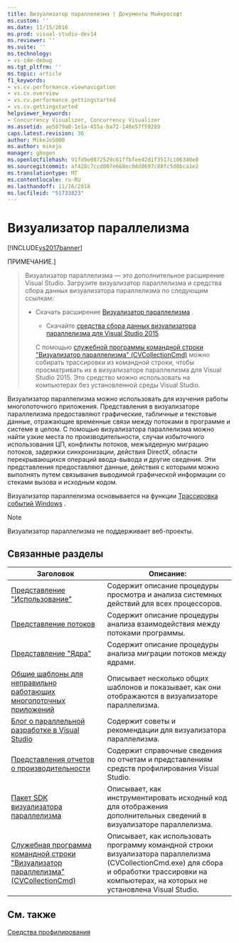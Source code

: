 ```yaml
---
title: Визуализатор параллелизма | Документы Майкрософт
ms.custom: ''
ms.date: 11/15/2016
ms.prod: visual-studio-dev14
ms.reviewer: ''
ms.suite: ''
ms.technology:
- vs-ide-debug
ms.tgt_pltfrm: ''
ms.topic: article
f1_keywords:
- vs.cv.performance.viewnavigation
- vs.cv.overview
- vs.cv.performance.gettingstarted
- vs.cv.gettingstarted
helpviewer_keywords:
- Concurrency Visualizer, Concurrency Visualizer
ms.assetid: ae5879a0-1e1a-455a-ba72-148e57f59289
caps.latest.revision: 36
author: MikeJo5000
ms.author: mikejo
manager: ghogen
ms.openlocfilehash: 91fd9e0872529c61ffbfee42d1f3517c106340e0
ms.sourcegitcommit: af428c7ccd007e668ec0dd8697c88fc5d8bca1e2
ms.translationtype: MT
ms.contentlocale: ru-RU
ms.lasthandoff: 11/16/2018
ms.locfileid: "51733823"
---
```

# <a name="concurrency-visualizer"></a>Визуализатор параллелизма
[!INCLUDE[vs2017banner](../includes/vs2017banner.md)]

ПРИМЕЧАНИЕ.]
>  Визуализатор параллелизма — это дополнительное расширение Visual Studio. Загрузите визуализатор параллелизма и средства сбора данных визуализатора параллелизма по следующим ссылкам:  
> 
> - Скачать расширение              [Визуализатор параллелизма](https://visualstudiogallery.msdn.microsoft.com/a6c24ce9-beec-4545-9261-293061436ee9) .  
>   -   Скачайте              [средства сбора данных визуализатора параллелизма для Visual Studio 2015](http://www.microsoft.com/download/details.aspx?id=49103).  
> 
>   С помощью [служебной программы командной строки "Визуализатор параллелизма" (CVCollectionCmd)](../profiling/concurrency-visualizer-command-line-utility-cvcollectioncmd.md) можно собирать трассировки из командной строки, чтобы просматривать их в визуализаторе параллелизма для Visual Studio 2015. Это средство можно использовать на компьютерах без установленной среды Visual Studio.  
  
 Визуализатор параллелизма можно использовать для изучения работы многопоточного приложения. Представления в визуализаторе параллелизма предоставляют графические, табличные и текстовые данные, отражающие временные связи между потоками в программе и системе в целом. С помощью визуализатора параллелизма можно найти узкие места по производительности, случаи избыточного использования ЦП, конфликты потоков, межъядерную миграцию потоков, задержки синхронизации, действия DirectX, области перекрывающихся операций ввода-вывода и другие сведения. Эти представления предоставляют данные, действия с которыми можно выполнять путем связывания выводимой графической информации со стеками вызова и исходным кодом.  
  
 Визуализатор параллелизма основывается на функции [Трассировка событий Windows](http://go.microsoft.com/fwlink/?LinkId=234579) .  
  
> [!NOTE]
>  Визуализатор параллелизма не поддерживает веб-проекты.  
  
## <a name="related-topics"></a>Связанные разделы  
  
|Заголовок|Описание:|  
|-----------|-----------------|  
|[Представление "Использование"](../profiling/utilization-view.md)|Содержит описание процедуры просмотра и анализа системных действий для всех процессоров.|  
|[Представление потоков](../profiling/threads-view-parallel-performance.md)|Содержит описание процедуры анализа взаимодействия между потоками программы.|  
|[Представление "Ядра"](../profiling/cores-view.md)|Содержит описание процедуры анализа миграции потоков между ядрами.|  
|[Общие шаблоны для неправильно работающих многопоточных приложений](../profiling/common-patterns-for-poorly-behaved-multithreaded-applications.md)|Описывает несколько общих шаблонов и показывает, как они отображаются в визуализаторе параллелизма.|  
|[Блог о параллельной разработке в Visual Studio](http://go.microsoft.com/fwlink/?LinkId=235385)|Содержит советы и рекомендации для визуализатора параллелизма.|  
|[Представления отчетов о производительности](../profiling/performance-report-views.md)|Содержит справочные сведения по отчетам и представлениям средств профилирования Visual Studio.|  
|[Пакет SDK визуализатора параллелизма](../profiling/concurrency-visualizer-sdk.md)|Описывает, как инструментировать исходный код для отображения дополнительных сведений в визуализаторе параллелизма.|  
|[Служебная программа командной строки "Визуализатор параллелизма" (CVCollectionCmd)](../profiling/concurrency-visualizer-command-line-utility-cvcollectioncmd.md)|Описывает, как использовать программу командной строки визуализатора параллелизма (CVCollectionCmd.exe) для сбора и обработки трассировки на компьютерах, на которых не установлена Visual Studio.|  
  
## <a name="see-also"></a>См. также  
 [Средства профилирования](../profiling/profiling-tools.md)



